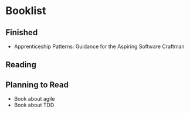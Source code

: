 Booklist
======
Finished
------
* Apprenticeship Patterns: Guidance for the Aspiring Software Craftman

Reading
------

Planning to Read
------
* Book about agile
* Book about TDD
